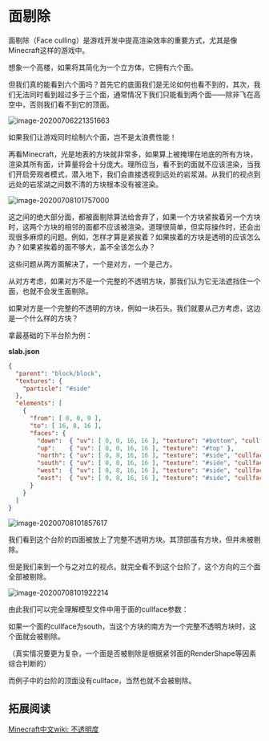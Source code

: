 # 面剔除

面剔除（Face culling）是游戏开发中提高渲染效率的重要方式，尤其是像Minecraft这样的游戏中。

想象一个高楼，如果将其简化为一个立方体，它拥有六个面。

但我们真的能看到六个面吗？首先它的底面我们是无论如何也看不到的，其次，我们无法同时看到超过多于三个面，通常情况下我们只能看到两个面——除非飞在高空中，否则我们看不到它的顶面。

![image-20200706221351663](https://i.loli.net/2021/10/12/lDcYqF8NoRdkp4b.png)

如果我们让游戏同时绘制六个面，岂不是太浪费性能！

再看Minecraft，光是地表的方块就非常多，如果算上被掩埋在地底的所有方块，渲染其所有面，计算量将会十分庞大。理所应当，看不到的面就不应该渲染，当我们开启旁观者模式，潜入地下，我们会直接透视到远处的岩浆湖。从我们的视点到远处的岩浆湖之间数不清的方块根本没有被渲染。

![image-20200708101757000](https://i.loli.net/2021/10/12/Dz3127E8jKaGriZ.png)

这之间的绝大部分面，都被面剔除算法给舍弃了，如果一个方块紧挨着另一个方块时，这两个方块的相邻的面都不应该被渲染。道理很简单，但实际操作时，还会出现很多麻烦的问题。例如，怎样才算是紧挨着？如果挨着的方块是透明的应该怎么办？如果紧挨着的面不够大，盖不全该怎么办？

这些问题从两方面解决了，一个是对方，一个是己方。

从对方考虑，如果对方不是一个完整的不透明方块，那我们认为它无法遮挡住一个面，也就不会发生面剔除。

如果对方是一个完整的不透明的方块，例如一块石头。我们就要从己方考虑，这边是一个什么样的方块？

拿最基础的下半台阶为例：

**slab.json**

```json
{
  "parent": "block/block",
  "textures": {
    "particle": "#side"
  },
  "elements": [
    {
      "from": [ 0, 0, 0 ],
      "to": [ 16, 8, 16 ],
      "faces": {
        "down":  { "uv": [ 0, 0, 16, 16 ], "texture": "#bottom", "cullface": "down" },
        "up":    { "uv": [ 0, 0, 16, 16 ], "texture": "#top" },
        "north": { "uv": [ 0, 8, 16, 16 ], "texture": "#side", "cullface": "north" },
        "south": { "uv": [ 0, 8, 16, 16 ], "texture": "#side", "cullface": "south" },
        "west":  { "uv": [ 0, 8, 16, 16 ], "texture": "#side", "cullface": "west" },
        "east":  { "uv": [ 0, 8, 16, 16 ], "texture": "#side", "cullface": "east" }
      }
    }
  ]
}
```

![image-20200708101857617](https://i.loli.net/2021/10/12/leh2N9UvzgErA4n.png)

我们看到这个台阶的四面被放上了完整不透明方块。其顶部虽有方块，但并未被剔除。

但是我们来到一个与之对立的视点。就完全看不到这个台阶了，这个方向的三个面全部被剔除。

![image-20200708101922214](https://i.loli.net/2021/10/12/ZDMNex5Rd1ihJ4k.png)

由此我们可以完全理解模型文件中用于面的cullface参数：

如果一个面的cullface为south，当这个方块的南方为一个完整不透明方块时，这个面就会被剔除。

（真实情况要更为复杂，一个面是否被剔除是根据紧邻面的RenderShape等因素综合判断的）

而例子中的台阶的顶面没有cullface，当然也就不会被剔除。

## 拓展阅读

[Minecraft中文wiki: 不透明度](https://minecraft-zh.gamepedia.com/教程/不透明度)

